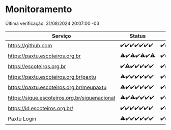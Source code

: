 # Monitoramento

Última verificação: 31/08/2024 20:07:00 -03

|Serviço|Status|Últimas 24h|
|---|---|---|
|https://github.com|<span title="2024-08-24: OK=24">✔️</span><span title="2024-08-25: OK=23">✔️</span><span title="2024-08-26: OK=23">✔️</span><span title="2024-08-27: OK=23">✔️</span><span title="2024-08-28: OK=23">✔️</span><span title="2024-08-29: OK=23">✔️</span><span title="2024-08-30: OK=22">✔️</span>|<span title="30/08/2024 20:08:00 -03 : 200">✔️</span><span title="30/08/2024 21:36:00 -03 : 200">✔️</span><span title="30/08/2024 23:03:00 -03 : 200">✔️</span><span title="31/08/2024 00:07:00 -03 : 200">✔️</span><span title="31/08/2024 01:09:00 -03 : 200">✔️</span><span title="31/08/2024 02:07:00 -03 : 200">✔️</span><span title="31/08/2024 03:09:00 -03 : 200">✔️</span><span title="31/08/2024 04:06:00 -03 : 200">✔️</span><span title="31/08/2024 05:09:00 -03 : 200">✔️</span><span title="31/08/2024 06:07:00 -03 : 200">✔️</span><span title="31/08/2024 07:07:00 -03 : 200">✔️</span><span title="31/08/2024 08:04:00 -03 : 200">✔️</span><span title="31/08/2024 09:12:00 -03 : 200">✔️</span><span title="31/08/2024 10:10:00 -03 : 200">✔️</span><span title="31/08/2024 11:06:00 -03 : 200">✔️</span><span title="31/08/2024 12:07:00 -03 : 200">✔️</span><span title="31/08/2024 13:07:00 -03 : 200">✔️</span><span title="31/08/2024 14:05:00 -03 : 200">✔️</span><span title="31/08/2024 15:08:00 -03 : 200">✔️</span><span title="31/08/2024 16:04:00 -03 : 200">✔️</span><span title="31/08/2024 17:07:00 -03 : 200">✔️</span><span title="31/08/2024 18:06:00 -03 : 200">✔️</span><span title="31/08/2024 19:08:00 -03 : 200">✔️</span><span title="31/08/2024 20:06:00 -03 : 200">✔️</span>|
|https://paxtu.escoteiros.org.br|<span title="2024-08-24: OK=23, Falhas=1">⚠️</span><span title="2024-08-25: OK=23">✔️</span><span title="2024-08-26: OK=21, Falhas=2">⚠️</span><span title="2024-08-27: OK=23">✔️</span><span title="2024-08-28: OK=22, Falhas=1">⚠️</span><span title="2024-08-29: OK=23">✔️</span><span title="2024-08-30: OK=21, Falhas=1">⚠️</span>|<span title="30/08/2024 20:08:00 -03 : 200">✔️</span><span title="30/08/2024 21:36:00 -03 : 200">✔️</span><span title="30/08/2024 23:03:00 -03 : 200">✔️</span><span title="31/08/2024 00:07:00 -03 : 200">✔️</span><span title="31/08/2024 01:09:00 -03 : 200">✔️</span><span title="31/08/2024 02:07:00 -03 : 200">✔️</span><span title="31/08/2024 03:09:00 -03 : 200">✔️</span><span title="31/08/2024 04:06:00 -03 : 200">✔️</span><span title="31/08/2024 05:09:00 -03 : 200">✔️</span><span title="31/08/2024 06:07:00 -03 : 200">✔️</span><span title="31/08/2024 07:07:00 -03 : 200">✔️</span><span title="31/08/2024 08:04:00 -03 : 200">✔️</span><span title="31/08/2024 09:12:00 -03 : 200">✔️</span><span title="31/08/2024 10:10:00 -03 : 200">✔️</span><span title="31/08/2024 11:06:00 -03 : 200">✔️</span><span title="31/08/2024 12:07:00 -03 : 200">✔️</span><span title="31/08/2024 13:07:00 -03 : 200">✔️</span><span title="31/08/2024 14:05:00 -03 : 200">✔️</span><span title="31/08/2024 15:08:00 -03 : 200">✔️</span><span title="31/08/2024 16:04:00 -03 : 200">✔️</span><span title="31/08/2024 17:07:00 -03 : 200">✔️</span><span title="31/08/2024 18:06:00 -03 : 200">✔️</span><span title="31/08/2024 19:08:00 -03 : 200">✔️</span><span title="31/08/2024 20:06:00 -03 : 200">✔️</span>|
|https://escoteiros.org.br|<span title="2024-08-24: OK=24">✔️</span><span title="2024-08-25: OK=22, Falhas=1">⚠️</span><span title="2024-08-26: OK=23">✔️</span><span title="2024-08-27: OK=23">✔️</span><span title="2024-08-28: OK=23">✔️</span><span title="2024-08-29: OK=23">✔️</span><span title="2024-08-30: OK=22">✔️</span>|<span title="30/08/2024 20:08:00 -03 : 200">✔️</span><span title="30/08/2024 21:36:00 -03 : 200">✔️</span><span title="30/08/2024 23:03:00 -03 : 200">✔️</span><span title="31/08/2024 00:07:00 -03 : 200">✔️</span><span title="31/08/2024 01:09:00 -03 : 200">✔️</span><span title="31/08/2024 02:07:00 -03 : 200">✔️</span><span title="31/08/2024 03:09:00 -03 : 200">✔️</span><span title="31/08/2024 04:06:00 -03 : 200">✔️</span><span title="31/08/2024 05:09:00 -03 : 200">✔️</span><span title="31/08/2024 06:07:00 -03 : 200">✔️</span><span title="31/08/2024 07:07:00 -03 : 200">✔️</span><span title="31/08/2024 08:04:00 -03 : 0">❌</span><span title="31/08/2024 09:12:00 -03 : 200">✔️</span><span title="31/08/2024 10:10:00 -03 : 200">✔️</span><span title="31/08/2024 11:06:00 -03 : 200">✔️</span><span title="31/08/2024 12:07:00 -03 : 200">✔️</span><span title="31/08/2024 13:07:00 -03 : 200">✔️</span><span title="31/08/2024 14:05:00 -03 : 200">✔️</span><span title="31/08/2024 15:08:00 -03 : 200">✔️</span><span title="31/08/2024 16:04:00 -03 : 200">✔️</span><span title="31/08/2024 17:07:00 -03 : 200">✔️</span><span title="31/08/2024 18:06:00 -03 : 200">✔️</span><span title="31/08/2024 19:08:00 -03 : 200">✔️</span><span title="31/08/2024 20:06:00 -03 : 200">✔️</span>|
|https://paxtu.escoteiros.org.br/paxtu|<span title="2024-08-24: OK=23, Falhas=1">⚠️</span><span title="2024-08-25: OK=23">✔️</span><span title="2024-08-26: OK=23">✔️</span><span title="2024-08-27: OK=23">✔️</span><span title="2024-08-28: OK=23">✔️</span><span title="2024-08-29: OK=23">✔️</span><span title="2024-08-30: OK=22">✔️</span>|<span title="30/08/2024 20:08:00 -03 : 200">✔️</span><span title="30/08/2024 21:36:00 -03 : 200">✔️</span><span title="30/08/2024 23:03:00 -03 : 200">✔️</span><span title="31/08/2024 00:08:00 -03 : 200">✔️</span><span title="31/08/2024 01:09:00 -03 : 200">✔️</span><span title="31/08/2024 02:07:00 -03 : 200">✔️</span><span title="31/08/2024 03:09:00 -03 : 200">✔️</span><span title="31/08/2024 04:06:00 -03 : 200">✔️</span><span title="31/08/2024 05:09:00 -03 : 200">✔️</span><span title="31/08/2024 06:07:00 -03 : 200">✔️</span><span title="31/08/2024 07:07:00 -03 : 200">✔️</span><span title="31/08/2024 08:04:00 -03 : 200">✔️</span><span title="31/08/2024 09:12:00 -03 : 200">✔️</span><span title="31/08/2024 10:10:00 -03 : 200">✔️</span><span title="31/08/2024 11:06:00 -03 : 200">✔️</span><span title="31/08/2024 12:07:00 -03 : 200">✔️</span><span title="31/08/2024 13:07:00 -03 : 200">✔️</span><span title="31/08/2024 14:05:00 -03 : 200">✔️</span><span title="31/08/2024 15:08:00 -03 : 200">✔️</span><span title="31/08/2024 16:04:00 -03 : 200">✔️</span><span title="31/08/2024 17:07:00 -03 : 200">✔️</span><span title="31/08/2024 18:06:00 -03 : 200">✔️</span><span title="31/08/2024 19:08:00 -03 : 200">✔️</span><span title="31/08/2024 20:07:00 -03 : 200">✔️</span>|
|https://paxtu.escoteiros.org.br/meupaxtu|<span title="2024-08-24: OK=23, Falhas=1">⚠️</span><span title="2024-08-25: OK=23">✔️</span><span title="2024-08-26: OK=23">✔️</span><span title="2024-08-27: OK=23">✔️</span><span title="2024-08-28: OK=23">✔️</span><span title="2024-08-29: OK=23">✔️</span><span title="2024-08-30: OK=22">✔️</span>|<span title="30/08/2024 20:08:00 -03 : 200">✔️</span><span title="30/08/2024 21:36:00 -03 : 200">✔️</span><span title="30/08/2024 23:03:00 -03 : 200">✔️</span><span title="31/08/2024 00:08:00 -03 : 200">✔️</span><span title="31/08/2024 01:09:00 -03 : 200">✔️</span><span title="31/08/2024 02:07:00 -03 : 200">✔️</span><span title="31/08/2024 03:09:00 -03 : 200">✔️</span><span title="31/08/2024 04:06:00 -03 : 200">✔️</span><span title="31/08/2024 05:09:00 -03 : 200">✔️</span><span title="31/08/2024 06:07:00 -03 : 200">✔️</span><span title="31/08/2024 07:07:00 -03 : 200">✔️</span><span title="31/08/2024 08:04:00 -03 : 200">✔️</span><span title="31/08/2024 09:12:00 -03 : 200">✔️</span><span title="31/08/2024 10:10:00 -03 : 200">✔️</span><span title="31/08/2024 11:06:00 -03 : 200">✔️</span><span title="31/08/2024 12:07:00 -03 : 200">✔️</span><span title="31/08/2024 13:07:00 -03 : 200">✔️</span><span title="31/08/2024 14:05:00 -03 : 200">✔️</span><span title="31/08/2024 15:08:00 -03 : 200">✔️</span><span title="31/08/2024 16:04:00 -03 : 200">✔️</span><span title="31/08/2024 17:07:00 -03 : 200">✔️</span><span title="31/08/2024 18:06:00 -03 : 200">✔️</span><span title="31/08/2024 19:08:00 -03 : 200">✔️</span><span title="31/08/2024 20:07:00 -03 : 200">✔️</span>|
|https://sigue.escoteiros.org.br/siguenacional|<span title="2024-08-24: OK=23, Falhas=1">⚠️</span><span title="2024-08-25: OK=23">✔️</span><span title="2024-08-26: OK=21, Falhas=2">⚠️</span><span title="2024-08-27: OK=23">✔️</span><span title="2024-08-28: OK=23">✔️</span><span title="2024-08-29: OK=23">✔️</span><span title="2024-08-30: OK=22">✔️</span>|<span title="30/08/2024 20:08:00 -03 : 200">✔️</span><span title="30/08/2024 21:36:00 -03 : 200">✔️</span><span title="30/08/2024 23:03:00 -03 : 200">✔️</span><span title="31/08/2024 00:08:00 -03 : 200">✔️</span><span title="31/08/2024 01:09:00 -03 : 200">✔️</span><span title="31/08/2024 02:07:00 -03 : 200">✔️</span><span title="31/08/2024 03:09:00 -03 : 200">✔️</span><span title="31/08/2024 04:06:00 -03 : 200">✔️</span><span title="31/08/2024 05:09:00 -03 : 200">✔️</span><span title="31/08/2024 06:07:00 -03 : 200">✔️</span><span title="31/08/2024 07:07:00 -03 : 200">✔️</span><span title="31/08/2024 08:04:00 -03 : 200">✔️</span><span title="31/08/2024 09:12:00 -03 : 200">✔️</span><span title="31/08/2024 10:10:00 -03 : 200">✔️</span><span title="31/08/2024 11:06:00 -03 : 200">✔️</span><span title="31/08/2024 12:07:00 -03 : 200">✔️</span><span title="31/08/2024 13:07:00 -03 : 200">✔️</span><span title="31/08/2024 14:05:00 -03 : 200">✔️</span><span title="31/08/2024 15:08:00 -03 : 200">✔️</span><span title="31/08/2024 16:04:00 -03 : 200">✔️</span><span title="31/08/2024 17:07:00 -03 : 200">✔️</span><span title="31/08/2024 18:06:00 -03 : 200">✔️</span><span title="31/08/2024 19:08:00 -03 : 200">✔️</span><span title="31/08/2024 20:07:00 -03 : 200">✔️</span>|
|https://id.escoteiros.org.br/|<span title="2024-08-24: OK=24">✔️</span><span title="2024-08-25: OK=23">✔️</span><span title="2024-08-26: OK=23">✔️</span><span title="2024-08-27: OK=23">✔️</span><span title="2024-08-28: OK=23">✔️</span><span title="2024-08-29: OK=23">✔️</span><span title="2024-08-30: OK=22">✔️</span>|<span title="30/08/2024 20:08:00 -03 : 200">✔️</span><span title="30/08/2024 21:36:00 -03 : 200">✔️</span><span title="30/08/2024 23:03:00 -03 : 200">✔️</span><span title="31/08/2024 00:08:00 -03 : 200">✔️</span><span title="31/08/2024 01:09:00 -03 : 200">✔️</span><span title="31/08/2024 02:07:00 -03 : 200">✔️</span><span title="31/08/2024 03:09:00 -03 : 200">✔️</span><span title="31/08/2024 04:06:00 -03 : 200">✔️</span><span title="31/08/2024 05:09:00 -03 : 200">✔️</span><span title="31/08/2024 06:07:00 -03 : 200">✔️</span><span title="31/08/2024 07:07:00 -03 : 200">✔️</span><span title="31/08/2024 08:05:00 -03 : 200">✔️</span><span title="31/08/2024 09:12:00 -03 : 200">✔️</span><span title="31/08/2024 10:10:00 -03 : 200">✔️</span><span title="31/08/2024 11:06:00 -03 : 200">✔️</span><span title="31/08/2024 12:07:00 -03 : 200">✔️</span><span title="31/08/2024 13:07:00 -03 : 200">✔️</span><span title="31/08/2024 14:05:00 -03 : 200">✔️</span><span title="31/08/2024 15:08:00 -03 : 200">✔️</span><span title="31/08/2024 16:04:00 -03 : 200">✔️</span><span title="31/08/2024 17:07:00 -03 : 200">✔️</span><span title="31/08/2024 18:06:00 -03 : 200">✔️</span><span title="31/08/2024 19:08:00 -03 : 200">✔️</span><span title="31/08/2024 20:07:00 -03 : 200">✔️</span>|
|Paxtu Login|<span title="2024-08-24: OK=23, Falhas=1">⚠️</span><span title="2024-08-25: OK=23">✔️</span><span title="2024-08-26: OK=23">✔️</span><span title="2024-08-27: OK=23">✔️</span><span title="2024-08-28: OK=23">✔️</span><span title="2024-08-29: OK=23">✔️</span><span title="2024-08-30: OK=22">✔️</span>|<span title="30/08/2024 20:08:00 -03 : 200">✔️</span><span title="30/08/2024 21:36:00 -03 : 200">✔️</span><span title="30/08/2024 23:03:00 -03 : 200">✔️</span><span title="31/08/2024 00:08:00 -03 : 200">✔️</span><span title="31/08/2024 01:09:00 -03 : 200">✔️</span><span title="31/08/2024 02:07:00 -03 : 200">✔️</span><span title="31/08/2024 03:09:00 -03 : 200">✔️</span><span title="31/08/2024 04:06:00 -03 : 200">✔️</span><span title="31/08/2024 05:09:00 -03 : 200">✔️</span><span title="31/08/2024 06:07:00 -03 : 200">✔️</span><span title="31/08/2024 07:07:00 -03 : 200">✔️</span><span title="31/08/2024 08:05:00 -03 : 200">✔️</span><span title="31/08/2024 09:12:00 -03 : 200">✔️</span><span title="31/08/2024 10:10:00 -03 : 200">✔️</span><span title="31/08/2024 11:06:00 -03 : 200">✔️</span><span title="31/08/2024 12:07:00 -03 : 200">✔️</span><span title="31/08/2024 13:07:00 -03 : 200">✔️</span><span title="31/08/2024 14:05:00 -03 : 200">✔️</span><span title="31/08/2024 15:08:00 -03 : 200">✔️</span><span title="31/08/2024 16:04:00 -03 : 200">✔️</span><span title="31/08/2024 17:07:00 -03 : 200">✔️</span><span title="31/08/2024 18:06:00 -03 : 200">✔️</span><span title="31/08/2024 19:08:00 -03 : 200">✔️</span><span title="31/08/2024 20:07:00 -03 : 200">✔️</span>|
